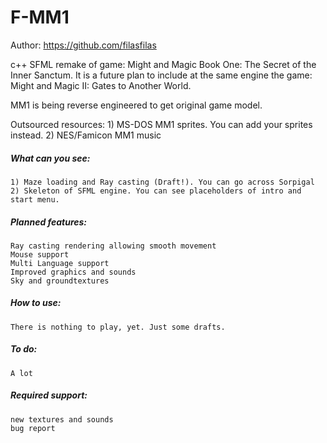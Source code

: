 # F-MM1
Author: https://github.com/filasfilas

c++ SFML remake of game: 
Might and Magic Book One: The Secret of the Inner Sanctum.
It is a future plan to include at the same engine the game:
Might and Magic II: Gates to Another World.

MM1 is being reverse engineered to get original game model.

Outsourced resources:
	1) MS-DOS MM1 sprites. You can add your sprites instead. 
	2) NES/Famicon MM1 music

##### What can you see:
	1) Maze loading and Ray casting (Draft!). You can go across Sorpigal
	2) Skeleton of SFML engine. You can see placeholders of intro and start menu.

##### Planned features:
    Ray casting rendering allowing smooth movement
    Mouse support
    Multi Language support
    Improved graphics and sounds
    Sky and groundtextures

##### How to use:
    There is nothing to play, yet. Just some drafts.

##### To do:
    A lot

##### Required support:
	new textures and sounds
	bug report

